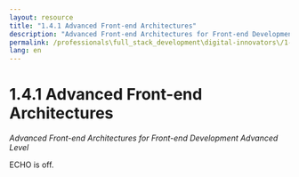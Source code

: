 ```yaml
---
layout: resource
title: "1.4.1 Advanced Front-end Architectures"
description: "Advanced Front-end Architectures for Front-end Development Advanced Level"
permalink: /professionals\full_stack_development\digital-innovators\/1-4-1-advanced-frontend-architectures/
lang: en
---
```


# 1.4.1 Advanced Front-end Architectures

*Advanced Front-end Architectures for Front-end Development Advanced Level*

ECHO is off.
